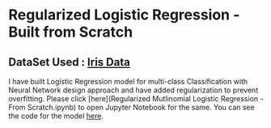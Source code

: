 # Regularized Logistic Regression - Built from Scratch

## DataSet Used : [Iris Data](iris.data)

I have built Logistic Regression model for multi-class Classification with Neural Network design approach and have added regularization to prevent overfitting.
Please click [here](Regularized Mutlinomial Logistic Regression - From Scratch.ipynb) to open Jupyter Notebook for the same.
You can see the code for the model [here](My_logistic_regression_model.py).

